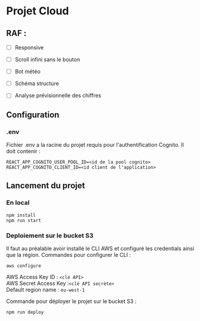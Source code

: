 # Projet Cloud

## RAF :
- [ ] Responsive
- [ ] Scroll infini sans le bouton
- [ ] Bot météo

- [ ] Schéma structure
- [ ] Analyse prévisionnelle des chiffres

## Configuration

### .env
Fichier .env a la racine du projet requis pour l'authentification Cognito. Il doit contenir :
```
REACT_APP_COGNITO_USER_POOL_ID=<id de la pool cognito>
REACT_APP_COGNITO_CLIENT_ID=<id client de l'application>
```

## Lancement du projet

### En local
```
npm install
npm run start
```

### Deploiement sur le bucket S3

Il faut au préalable avoir installé le CLI AWS et configuré les credentials ainsi que la région.
Commandes pour configurer le CLI :
```
aws configure
```
AWS Access Key ID : `<clé API>`\
AWS Secret Access Key :`<clé API secrète>`\
Default region name : `eu-west-1`

Commande pour déployer le projet sur le bucket S3 :
```
npm run deploy
```
